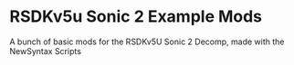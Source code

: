 # RSDKv5u Sonic 2 Example Mods
A bunch of basic mods for the RSDKv5U Sonic 2 Decomp, made with the NewSyntax Scripts
